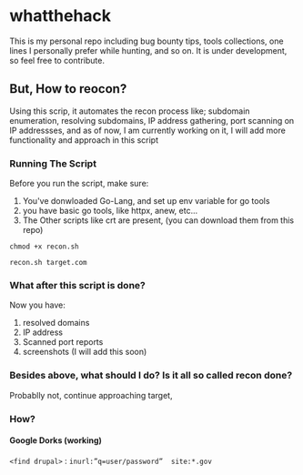 # whatthehack
This is my personal repo including bug bounty tips, tools collections, one lines I personally prefer while hunting, and so on. It is under development, so feel free to contribute.

## But, How to reocon?
Using this scrip, it automates the recon process like; subdomain enumeration, resolving subdomains, IP address gathering, port scanning on IP addressses, and as of now, I am currently working on it, I will add more functionality and approach in this script

### Running The Script
Before you run the script, make sure:
1. You've donwloaded Go-Lang, and set up env variable for go tools
2. you have basic go tools, like httpx, anew, etc...
3. The Other scripts like crt are present, (you can download them from this repo)

```chmod +x recon.sh```

```recon.sh target.com```


### What after this script is done?
Now you have:
1. resolved domains
2. IP address 
3. Scanned port reports
4. screenshots (I will add this soon)

### Besides above, what should I do? Is it all so called recon done?
Probablly not, continue approaching target,

### How?
#### Google Dorks (working)
`<find drupal>` : `inurl:”q=user/password”  site:*.gov`
